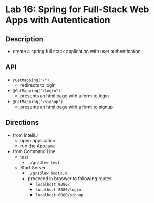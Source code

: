 # Lab 16: Spring for Full-Stack Web Apps with Autentication

## Description
- create a spring full stack application with user authentication. 

## API
- ```@GetMapping("/")```
  - redirects to login
- ```@GetMapping("/login")```
  - presents an html page with a form to login 
- ```@GetMapping("/signup")```
  - presents an html page with a form to signup



## Directions
- from IntelliJ
  - open application
  - run the App.java
- from Command Line
  - test
    - ```./gradlew test```
  - Start Server
    - ```./gradlew bootRun```
    - proceeed in broswer to following routes
      - ```localhost:8080/```
      - ```localhost:8080/login```
      - ```localhost:8080/signup```
 